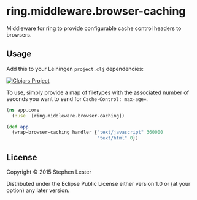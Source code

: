 # ring.middleware.browser-caching

Middleware for ring to provide configurable cache control headers to browsers.

## Usage

Add this to your Leiningen `project.clj` dependencies:

[![Clojars Project](http://clojars.org/slester/ring-browser-caching/latest-version.svg)](http://clojars.org/slester/ring-browser-caching)

To use, simply provide a map of filetypes with the associated number of seconds you want to send for `Cache-Control: max-age=`.

```clojure
(ns app.core
  (:use  [ring.middleware.browser-caching])

(def app
  (wrap-browser-caching handler {"text/javascript" 360000
                                 "text/html" 0})
```


## License

Copyright © 2015 Stephen Lester

Distributed under the Eclipse Public License either version 1.0 or (at
your option) any later version.
